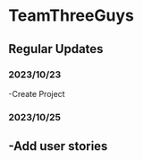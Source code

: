# TeamThreeGuys

## Regular Updates
### 2023/10/23
-Create Project
### 2023/10/25
-Add user stories
-
